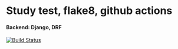# Study test, flake8, github actions

#### Backend: Django, DRF
[![Build Status](https://github.com/maksimuspiter/drf_with_test/actions/workflows/django.yml/badge.svg)](https://github.com/maksimuspiter/drf_with_test/actions/workflows/django.yml)
